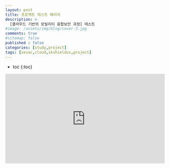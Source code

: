 ```yaml
---
layout: post
title: 프로젝트 테스트 페이지
description: >
  [클라우드 기반의 모빌리티 융합보안 과정] 테스트
#image: /assets/img/blog/cover-3.jpg
comments: true
#sitemap: false
published : false
categories: [study,project]
tags: [sesac,cloud,skshieldus,project]
---
```

* toc
{:toc}

<style>.embed-container { position: relative; padding-bottom: 56.25%; height: 0; overflow: hidden; max-width: 100%; } .embed-container iframe, .embed-container object, .embed-container embed { position: absolute; top: 0; left: 0; width: 100%; height: 100%; }</style><div class='embed-container'><iframe src='https://www.youtube.com/embed/svXlsnzTli0' frameborder='0' allowfullscreen></iframe></div>